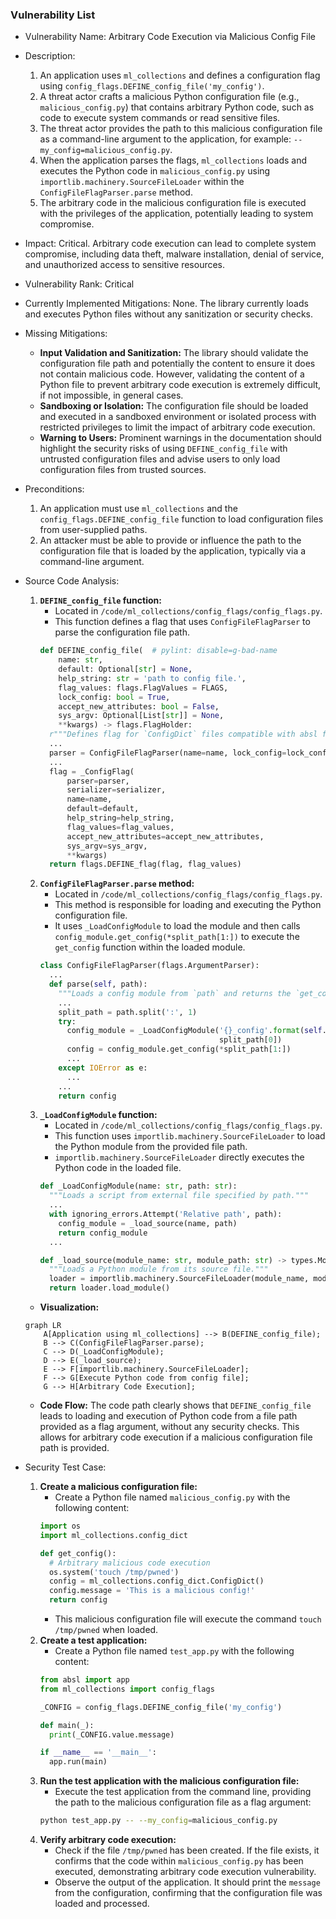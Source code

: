 ### Vulnerability List

* Vulnerability Name: Arbitrary Code Execution via Malicious Config File

* Description:
    1. An application uses `ml_collections` and defines a configuration flag using `config_flags.DEFINE_config_file('my_config')`.
    2. A threat actor crafts a malicious Python configuration file (e.g., `malicious_config.py`) that contains arbitrary Python code, such as code to execute system commands or read sensitive files.
    3. The threat actor provides the path to this malicious configuration file as a command-line argument to the application, for example: `--my_config=malicious_config.py`.
    4. When the application parses the flags, `ml_collections` loads and executes the Python code in `malicious_config.py` using `importlib.machinery.SourceFileLoader` within the `ConfigFileFlagParser.parse` method.
    5. The arbitrary code in the malicious configuration file is executed with the privileges of the application, potentially leading to system compromise.

* Impact:
    Critical. Arbitrary code execution can lead to complete system compromise, including data theft, malware installation, denial of service, and unauthorized access to sensitive resources.

* Vulnerability Rank: Critical

* Currently Implemented Mitigations:
    None. The library currently loads and executes Python files without any sanitization or security checks.

* Missing Mitigations:
    - **Input Validation and Sanitization:** The library should validate the configuration file path and potentially the content to ensure it does not contain malicious code. However, validating the content of a Python file to prevent arbitrary code execution is extremely difficult, if not impossible, in general cases.
    - **Sandboxing or Isolation:** The configuration file should be loaded and executed in a sandboxed environment or isolated process with restricted privileges to limit the impact of arbitrary code execution.
    - **Warning to Users:** Prominent warnings in the documentation should highlight the security risks of using `DEFINE_config_file` with untrusted configuration files and advise users to only load configuration files from trusted sources.

* Preconditions:
    1. An application must use `ml_collections` and the `config_flags.DEFINE_config_file` function to load configuration files from user-supplied paths.
    2. An attacker must be able to provide or influence the path to the configuration file that is loaded by the application, typically via a command-line argument.

* Source Code Analysis:
    1. **`DEFINE_config_file` function:**
        - Located in `/code/ml_collections/config_flags/config_flags.py`.
        - This function defines a flag that uses `ConfigFileFlagParser` to parse the configuration file path.
        ```python
        def DEFINE_config_file(  # pylint: disable=g-bad-name
            name: str,
            default: Optional[str] = None,
            help_string: str = 'path to config file.',
            flag_values: flags.FlagValues = FLAGS,
            lock_config: bool = True,
            accept_new_attributes: bool = False,
            sys_argv: Optional[List[str]] = None,
            **kwargs) -> flags.FlagHolder:
          r"""Defines flag for `ConfigDict` files compatible with absl flags."""
          ...
          parser = ConfigFileFlagParser(name=name, lock_config=lock_config)
          ...
          flag = _ConfigFlag(
              parser=parser,
              serializer=serializer,
              name=name,
              default=default,
              help_string=help_string,
              flag_values=flag_values,
              accept_new_attributes=accept_new_attributes,
              sys_argv=sys_argv,
              **kwargs)
          return flags.DEFINE_flag(flag, flag_values)
        ```
    2. **`ConfigFileFlagParser.parse` method:**
        - Located in `/code/ml_collections/config_flags/config_flags.py`.
        - This method is responsible for loading and executing the Python configuration file.
        - It uses `_LoadConfigModule` to load the module and then calls `config_module.get_config(*split_path[1:])` to execute the `get_config` function within the loaded module.
        ```python
        class ConfigFileFlagParser(flags.ArgumentParser):
          ...
          def parse(self, path):
            """Loads a config module from `path` and returns the `get_config()` result."""
            ...
            split_path = path.split(':', 1)
            try:
              config_module = _LoadConfigModule('{}_config'.format(self.name),
                                                split_path[0])
              config = config_module.get_config(*split_path[1:])
              ...
            except IOError as e:
              ...
            ...
            return config
        ```
    3. **`_LoadConfigModule` function:**
        - Located in `/code/ml_collections/config_flags/config_flags.py`.
        - This function uses `importlib.machinery.SourceFileLoader` to load the Python module from the provided file path.
        - `importlib.machinery.SourceFileLoader` directly executes the Python code in the loaded file.
        ```python
        def _LoadConfigModule(name: str, path: str):
          """Loads a script from external file specified by path."""
          ...
          with ignoring_errors.Attempt('Relative path', path):
            config_module = _load_source(name, path)
            return config_module
          ...

        def _load_source(module_name: str, module_path: str) -> types.ModuleType:
          """Loads a Python module from its source file."""
          loader = importlib.machinery.SourceFileLoader(module_name, module_path)
          return loader.load_module()
        ```
    - **Visualization:**

    ```mermaid
    graph LR
        A[Application using ml_collections] --> B(DEFINE_config_file);
        B --> C(ConfigFileFlagParser.parse);
        C --> D(_LoadConfigModule);
        D --> E(_load_source);
        E --> F[importlib.machinery.SourceFileLoader];
        F --> G[Execute Python code from config file];
        G --> H[Arbitrary Code Execution];
    ```

    - **Code Flow:** The code path clearly shows that `DEFINE_config_file` leads to loading and execution of Python code from a file path provided as a flag argument, without any security checks. This allows for arbitrary code execution if a malicious configuration file path is provided.

* Security Test Case:
    1. **Create a malicious configuration file:**
        - Create a Python file named `malicious_config.py` with the following content:
        ```python
        import os
        import ml_collections.config_dict

        def get_config():
          # Arbitrary malicious code execution
          os.system('touch /tmp/pwned')
          config = ml_collections.config_dict.ConfigDict()
          config.message = 'This is a malicious config!'
          return config
        ```
        - This malicious configuration file will execute the command `touch /tmp/pwned` when loaded.
    2. **Create a test application:**
        - Create a Python file named `test_app.py` with the following content:
        ```python
        from absl import app
        from ml_collections import config_flags

        _CONFIG = config_flags.DEFINE_config_file('my_config')

        def main(_):
          print(_CONFIG.value.message)

        if __name__ == '__main__':
          app.run(main)
        ```
    3. **Run the test application with the malicious configuration file:**
        - Execute the test application from the command line, providing the path to the malicious configuration file as a flag argument:
        ```bash
        python test_app.py -- --my_config=malicious_config.py
        ```
    4. **Verify arbitrary code execution:**
        - Check if the file `/tmp/pwned` has been created. If the file exists, it confirms that the code within `malicious_config.py` has been executed, demonstrating arbitrary code execution vulnerability.
        - Observe the output of the application. It should print the `message` from the configuration, confirming that the configuration file was loaded and processed.